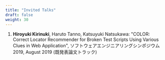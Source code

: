 ```yaml
---
title: "Invited Talks"
draft: false
weight: 30
---
```


1. **Hiroyuki Kirinuki**, Haruto Tanno, Katsuyuki Natsukawa:
    "COLOR: Correct Locator Recommender for Broken Test Scripts Using Various Clues in Web Application", 
    ソフトウェアエンジニアリングシンポジウム2019, August 2019 (既発表論文トラック)